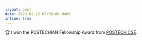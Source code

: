 ```yaml
---
layout: post
date: 2023-05-22 07:59:00-0400
inline: true
---
```


:trophy: I won the POSTECHIAN Fellowship Award from [POSTECH CSE](https://ecse.postech.ac.kr/).